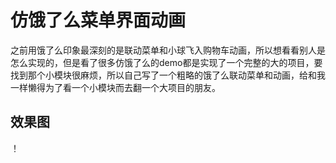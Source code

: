 # 仿饿了么菜单界面动画
之前用饿了么印象最深刻的是联动菜单和小球飞入购物车动画，所以想看看别人是怎么实现的，但是看了很多仿饿了么的demo都是实现了一个完整的大的项目，要找到那个小模块很麻烦，所以自己写了一个粗略的饿了么联动菜单和动画，给和我一样懒得为了看一个小模块而去翻一个大项目的朋友。
## 效果图
！[](https://github.com/windlany/vue-eleme-shoppingCart/blob/master/shoot.gif)